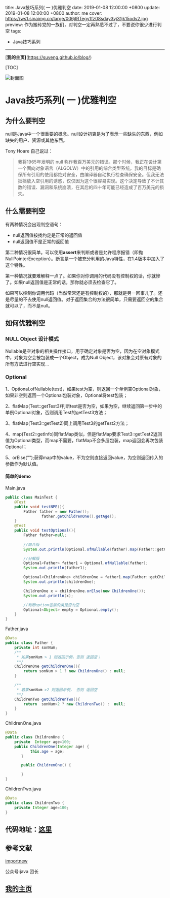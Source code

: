 title:  Java技巧系列( 一 )优雅判空
date: 2019-01-08 12:00:00 +0800
update: 2019-01-08 12:00:00 +0800
author: me
cover: https://ws1.sinaimg.cn/large/006jIRTegy1fz08sday3vj31jk15odv2.jpg
preview:  作为搬砖党的一族们，对判空一定再熟悉不过了，不要说你很少进行判空
tags:

  -  Java技巧系列

---

[**我的主页]**(https://suveng.github.io/blog/)

[TOC]

![封面图](https://ws1.sinaimg.cn/large/006jIRTegy1fz08sday3vj31jk15odv2.jpg)

# Java技巧系列( 一 )优雅判空

## 为什么要判空

null是Java中一个很重要的概念。null设计初衷是为了表示一些缺失的东西，例如缺失的用户、资源或其他东西。

Tony Hoare 自己说过：

> 我将1965年发明的 null 称作我百万美元的错误。那个时候，我正在设计第一个面向对象语言（ALGOLW）中的引用的综合类型系统。我的目标是确保所有引用的使用都绝对安全，由编译器自动执行检查确保安全。但我无法抵挡放入空引用的诱惑，仅仅因为这个很容易实现。这个决定导致了不计其数的错误、漏洞和系统崩溃，在其后的四十年可能已经造成了百万美元的损失。

## 什么需要判空

有两种情况会出现判空语句：

* null返回值按找约定是正常的返回值
* null返回值不是正常的返回值

第二种情况很简单。可以使用**assert**来判断或者是允许程序报错（即抛NullPointerException）。断言是一个被充分利用的Java特性，在1.4版本中加入了这个特性。

第一种情况就要难解释一点了。如果你对你调用的代码没有控制权的话，你就惨了。如果null返回值是正常的话，那你就必须去检查它了。

如果可以控制你调用代码（当然常常还是有控制权的），那就是另一回事儿了。还是尽量的不去使用null返回值。对于返回集合的方法很简单，只需要返回空的集合就可以了，而不是null。

## 如何优雅判空

### NULL Object 设计模式

Nullable是空对象的相关操作接口，用于确定对象是否为空，因为在空对象模式中，对象为空会被包装成一个Object，成为Null Object，该对象会对原有对象的所有方法进行空实现…

### Optional

1、Optional.ofNullable(test)，如果test为空，则返回一个单例空Optional对象，如果非空则返回一个Optional包装对象，Optional将test包装；

2、flatMap(Test::getTest3)判断test是否为空，如果为空，继续返回第一步中的单例Optional对象，否则调用Test的getTest3方法；

3、flatMap(Test3::getTest2)同上调用Test3的getTest2方法；

4、map(Test2::getInfo)同flatMap类似，但是flatMap要求Test3::getTest2返回值为Optional类型，而map不需要，flatMap不会多层包装，map返回会再次包装Optional；

5、orElse("");获得map中的value，不为空则直接返回value，为空则返回传入的参数作为默认值。



#### 简单的demo

Main.java

```java
public class MainTest {
    @Test
    public void testNPE(){
        Father father = new Father();
                father.getChildrenOne().getAge();
    }
    @Test
    public void testOptional(){
        Father father=null;
        
        //简介版
        System.out.println(Optional.ofNullable(father).map(Father::getChildrenOne).orElse(null));

        //分解版
        Optional<Father> father1 = Optional.ofNullable(father);
        System.out.println(father1);

        Optional<ChildrenOne> childrenOne = father1.map(Father::getChildrenOne);
        System.out.println(childrenOne);

        ChildrenOne x = childrenOne.orElse(new ChildrenOne());
        System.out.println(x);

        //判断option包装的类是否为空
        Optional<Object> empty = Optional.empty();
    }
}
```

Father.java

```java
@Data
public class Father {
    private int sonNum;
    /**
     * 如果sonNum > 1 则返回示例，否则 返回空；
     **/
    ChildrenOne getChildrenOne(){
        return sonNum > 1 ? new ChildrenOne() : null;
    }

    /**
     * 若果sonNum >2 则返回示例， 否则 返回空
     **/
    ChildrenTwo getChildrenTwo(){
        return  sonNum>2 ? new ChildrenTwo() :  null;
    }
}
```

ChildrenOne.java

```java
@Data
public class ChildrenOne {
    private  Integer age=100;
    public ChildrenOne(Integer age) {
           this.age = age;
       }

       public ChildrenOne() {

       }
}
```

ChildrenTwo.java

```java
@Data
public class ChildrenTwo {
    private Integer age=100;
}
```

## 代码地址：[这里](https://github.com/suveng/demo/tree/%E4%BC%98%E9%9B%85%E5%88%A4%E7%A9%BA)

## 参考文献

[importnew](http://www.importnew.com/)

公众号:java 团长

## [我的主页](https://suveng.github.io/blog/)

